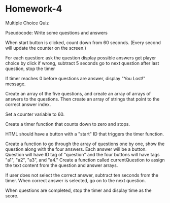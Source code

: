 # Homework-4
Multiple Choice Quiz

Pseudocode:
Write some questions and answers

When start button is clicked, count down from 60 seconds. (Every second will update the counter on the screen.)

For each question:
    ask the question
    display possible answers
    get player choice by click
    if wrong, subtract 5 seconds
    go to next question
    after last question, stop the timer

If timer reaches 0 before questions are answer, display "You Lost!" message.

Create an array of the five questions, and create an array of arrays of answers to the questions.
Then create an array of strings that point to the correct answer index.

Set a counter variable to 60.

Create a timer function that counts down to zero and stops.

HTML should have a button with a "start" ID that triggers the timer function.

Create a function to go through the array of questions one by one, show the question along with the four answers. Each answer will be a button. Question will have ID tag of "question" and the four buttons will have tags "a1", "a2", "a3", and "a4." Create a function called currentQuestion to assign the text content from the question and answer arrays.

If user does not select the correct answer, subtract ten seconds from the timer. When correct answer is selected, go on to the next question.

When questions are completed, stop the timer and display time as the score.


